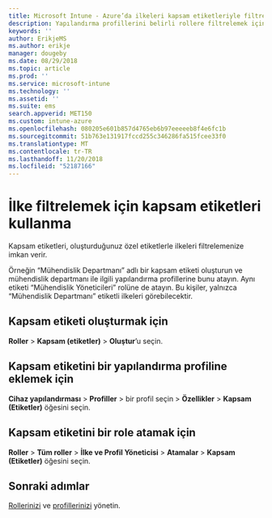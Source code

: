 ```yaml
---
title: Microsoft Intune - Azure’da ilkeleri kapsam etiketleriyle filtreleme | Microsoft Docs
description: Yapılandırma profillerini belirli rollere filtrelemek için kapsam etiketlerini kullanın.
keywords: ''
author: ErikjeMS
ms.author: erikje
manager: dougeby
ms.date: 08/29/2018
ms.topic: article
ms.prod: ''
ms.service: microsoft-intune
ms.technology: ''
ms.assetid: ''
ms.suite: ems
search.appverid: MET150
ms.custom: intune-azure
ms.openlocfilehash: 080205e601b857d4765eb6b97eeeeeb8f4e6fc1b
ms.sourcegitcommit: 51b763e131917fccd255c346286fa515fcee33f0
ms.translationtype: MT
ms.contentlocale: tr-TR
ms.lasthandoff: 11/20/2018
ms.locfileid: "52187166"
---
```

# <a name="use-scope-tags-to-filter-policies"></a>İlke filtrelemek için kapsam etiketleri kullanma

Kapsam etiketleri, oluşturduğunuz özel etiketlerle ilkeleri filtrelemenize imkan verir.

Örneğin “Mühendislik Departmanı” adlı bir kapsam etiketi oluşturun ve mühendislik departmanı ile ilgili yapılandırma profillerine bunu atayın. Aynı etiketi “Mühendislik Yöneticileri” rolüne de atayın. Bu kişiler, yalnızca “Mühendislik Departmanı” etiketli ilkeleri görebilecektir.

## <a name="to-create-a-scope-tag"></a>Kapsam etiketi oluşturmak için

**Roller** > **Kapsam (etiketler)** > **Oluştur**’u seçin.

## <a name="to-add-a-scope-tag-to-a-configuration-profile"></a>Kapsam etiketini bir yapılandırma profiline eklemek için

**Cihaz yapılandırması** > **Profiller** > bir profil seçin > **Özellikler** > **Kapsam (Etiketler)** öğesini seçin.

## <a name="to-assign-a-scope-tag-to-a-role"></a>Kapsam etiketini bir role atamak için

**Roller** > **Tüm roller** > **İlke ve Profil Yöneticisi** > **Atamalar** > **Kapsam (Etiketler)** öğesini seçin.

## <a name="next-steps"></a>Sonraki adımlar

[Rollerinizi](role-based-access-control.md) ve [profillerinizi](device-profile-assign.md) yönetin.

